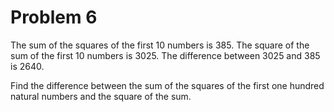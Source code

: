 Problem 6
========

The sum of the squares of the first 10 numbers is 385.
The square of the sum of the first 10 numbers is 3025.
The difference between 3025 and 385 is 2640.

Find the difference between the sum of the squares of the first one
hundred natural numbers and the square of the sum.
